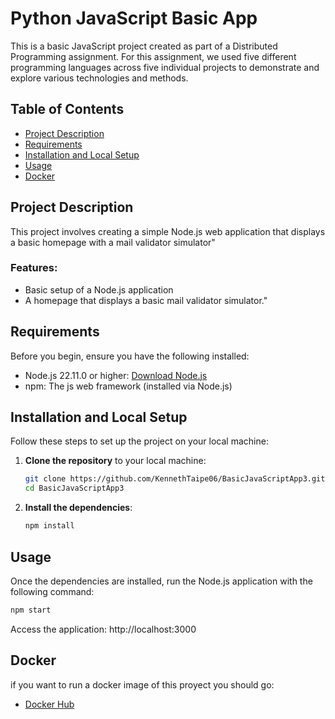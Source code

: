 # Python JavaScript Basic App

This is a basic JavaScript project created as part of a Distributed Programming assignment. For this assignment, we used five different programming languages across five individual projects to demonstrate and explore various technologies and methods.

## Table of Contents

- [Project Description](#project-description)
- [Requirements](#Requirements)
- [Installation and Local Setup](#installation-and-local-setup)
- [Usage](#Usage)
- [Docker](#docker)

## Project Description

This project involves creating a simple Node.js web application that displays a basic homepage with a mail validator simulator"

### Features:
- Basic setup of a Node.js application
- A homepage that displays a basic mail validator simulator."

## Requirements

Before you begin, ensure you have the following installed:

- Node.js 22.11.0 or higher: [Download Node.js](https://nodejs.org/en)
- npm: The js web framework (installed via Node.js)

## Installation and Local Setup

Follow these steps to set up the project on your local machine:

1. **Clone the repository** to your local machine:
    ```bash
    git clone https://github.com/KennethTaipe06/BasicJavaScriptApp3.git
    cd BasicJavaScriptApp3
    ```

2. **Install the dependencies**:
    ```bash
    npm install
    ```

## Usage

Once the dependencies are installed, run the Node.js application with the following command:
```bash
npm start
 ```
Access the application: http://localhost:3000
## Docker
if you want to run a docker image of this proyect you should go:
- [Docker Hub](https://hub.docker.com/repository/docker/byvoxel/jscontainer/general)
